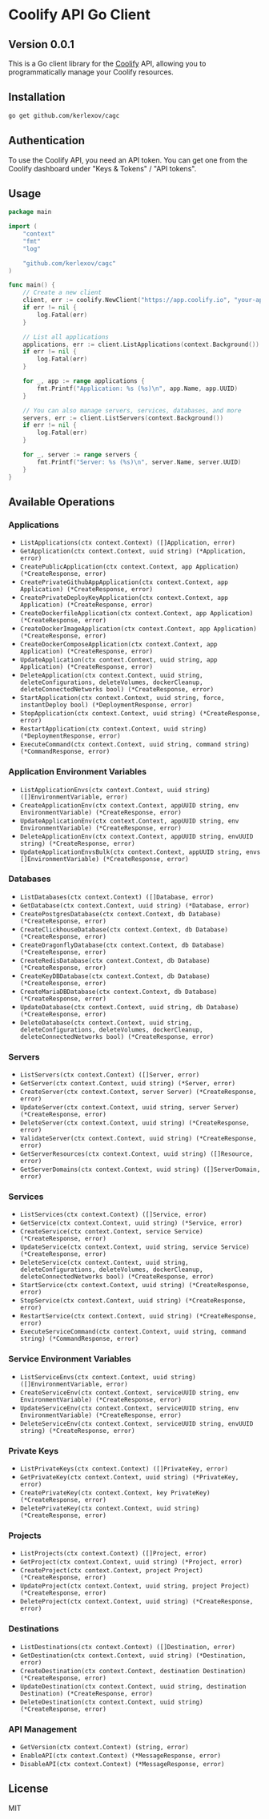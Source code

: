 # Coolify API Go Client

## Version 0.0.1

This is a Go client library for the [Coolify](https://coolify.io/) API, allowing you to programmatically manage your Coolify resources.

## Installation

```bash
go get github.com/kerlexov/cagc
```

## Authentication

To use the Coolify API, you need an API token. You can get one from the Coolify dashboard under "Keys & Tokens" / "API tokens".

## Usage

```go
package main

import (
	"context"
	"fmt"
	"log"

	"github.com/kerlexov/cagc"
)

func main() {
	// Create a new client
	client, err := coolify.NewClient("https://app.coolify.io", "your-api-token")
	if err != nil {
		log.Fatal(err)
	}

	// List all applications
	applications, err := client.ListApplications(context.Background())
	if err != nil {
		log.Fatal(err)
	}

	for _, app := range applications {
		fmt.Printf("Application: %s (%s)\n", app.Name, app.UUID)
	}

	// You can also manage servers, services, databases, and more
	servers, err := client.ListServers(context.Background())
	if err != nil {
		log.Fatal(err)
	}

	for _, server := range servers {
		fmt.Printf("Server: %s (%s)\n", server.Name, server.UUID)
	}
}
```

## Available Operations

### Applications

- `ListApplications(ctx context.Context) ([]Application, error)`
- `GetApplication(ctx context.Context, uuid string) (*Application, error)`
- `CreatePublicApplication(ctx context.Context, app Application) (*CreateResponse, error)`
- `CreatePrivateGithubAppApplication(ctx context.Context, app Application) (*CreateResponse, error)`
- `CreatePrivateDeployKeyApplication(ctx context.Context, app Application) (*CreateResponse, error)`
- `CreateDockerfileApplication(ctx context.Context, app Application) (*CreateResponse, error)`
- `CreateDockerImageApplication(ctx context.Context, app Application) (*CreateResponse, error)`
- `CreateDockerComposeApplication(ctx context.Context, app Application) (*CreateResponse, error)`
- `UpdateApplication(ctx context.Context, uuid string, app Application) (*CreateResponse, error)`
- `DeleteApplication(ctx context.Context, uuid string, deleteConfigurations, deleteVolumes, dockerCleanup, deleteConnectedNetworks bool) (*CreateResponse, error)`
- `StartApplication(ctx context.Context, uuid string, force, instantDeploy bool) (*DeploymentResponse, error)`
- `StopApplication(ctx context.Context, uuid string) (*CreateResponse, error)`
- `RestartApplication(ctx context.Context, uuid string) (*DeploymentResponse, error)`
- `ExecuteCommand(ctx context.Context, uuid string, command string) (*CommandResponse, error)`

### Application Environment Variables

- `ListApplicationEnvs(ctx context.Context, uuid string) ([]EnvironmentVariable, error)`
- `CreateApplicationEnv(ctx context.Context, appUUID string, env EnvironmentVariable) (*CreateResponse, error)`
- `UpdateApplicationEnv(ctx context.Context, appUUID string, env EnvironmentVariable) (*CreateResponse, error)`
- `DeleteApplicationEnv(ctx context.Context, appUUID string, envUUID string) (*CreateResponse, error)`
- `UpdateApplicationEnvsBulk(ctx context.Context, appUUID string, envs []EnvironmentVariable) (*CreateResponse, error)`

### Databases

- `ListDatabases(ctx context.Context) ([]Database, error)`
- `GetDatabase(ctx context.Context, uuid string) (*Database, error)`
- `CreatePostgresDatabase(ctx context.Context, db Database) (*CreateResponse, error)`
- `CreateClickhouseDatabase(ctx context.Context, db Database) (*CreateResponse, error)`
- `CreateDragonflyDatabase(ctx context.Context, db Database) (*CreateResponse, error)`
- `CreateRedisDatabase(ctx context.Context, db Database) (*CreateResponse, error)`
- `CreateKeyDBDatabase(ctx context.Context, db Database) (*CreateResponse, error)`
- `CreateMariaDBDatabase(ctx context.Context, db Database) (*CreateResponse, error)`
- `UpdateDatabase(ctx context.Context, uuid string, db Database) (*CreateResponse, error)`
- `DeleteDatabase(ctx context.Context, uuid string, deleteConfigurations, deleteVolumes, dockerCleanup, deleteConnectedNetworks bool) (*CreateResponse, error)`

### Servers

- `ListServers(ctx context.Context) ([]Server, error)`
- `GetServer(ctx context.Context, uuid string) (*Server, error)`
- `CreateServer(ctx context.Context, server Server) (*CreateResponse, error)`
- `UpdateServer(ctx context.Context, uuid string, server Server) (*CreateResponse, error)`
- `DeleteServer(ctx context.Context, uuid string) (*CreateResponse, error)`
- `ValidateServer(ctx context.Context, uuid string) (*CreateResponse, error)`
- `GetServerResources(ctx context.Context, uuid string) ([]Resource, error)`
- `GetServerDomains(ctx context.Context, uuid string) ([]ServerDomain, error)`

### Services

- `ListServices(ctx context.Context) ([]Service, error)`
- `GetService(ctx context.Context, uuid string) (*Service, error)`
- `CreateService(ctx context.Context, service Service) (*CreateResponse, error)`
- `UpdateService(ctx context.Context, uuid string, service Service) (*CreateResponse, error)`
- `DeleteService(ctx context.Context, uuid string, deleteConfigurations, deleteVolumes, dockerCleanup, deleteConnectedNetworks bool) (*CreateResponse, error)`
- `StartService(ctx context.Context, uuid string) (*CreateResponse, error)`
- `StopService(ctx context.Context, uuid string) (*CreateResponse, error)`
- `RestartService(ctx context.Context, uuid string) (*CreateResponse, error)`
- `ExecuteServiceCommand(ctx context.Context, uuid string, command string) (*CommandResponse, error)`

### Service Environment Variables

- `ListServiceEnvs(ctx context.Context, uuid string) ([]EnvironmentVariable, error)`
- `CreateServiceEnv(ctx context.Context, serviceUUID string, env EnvironmentVariable) (*CreateResponse, error)`
- `UpdateServiceEnv(ctx context.Context, serviceUUID string, env EnvironmentVariable) (*CreateResponse, error)`
- `DeleteServiceEnv(ctx context.Context, serviceUUID string, envUUID string) (*CreateResponse, error)`

### Private Keys

- `ListPrivateKeys(ctx context.Context) ([]PrivateKey, error)`
- `GetPrivateKey(ctx context.Context, uuid string) (*PrivateKey, error)`
- `CreatePrivateKey(ctx context.Context, key PrivateKey) (*CreateResponse, error)`
- `DeletePrivateKey(ctx context.Context, uuid string) (*CreateResponse, error)`

### Projects

- `ListProjects(ctx context.Context) ([]Project, error)`
- `GetProject(ctx context.Context, uuid string) (*Project, error)`
- `CreateProject(ctx context.Context, project Project) (*CreateResponse, error)`
- `UpdateProject(ctx context.Context, uuid string, project Project) (*CreateResponse, error)`
- `DeleteProject(ctx context.Context, uuid string) (*CreateResponse, error)`

### Destinations

- `ListDestinations(ctx context.Context) ([]Destination, error)`
- `GetDestination(ctx context.Context, uuid string) (*Destination, error)`
- `CreateDestination(ctx context.Context, destination Destination) (*CreateResponse, error)`
- `UpdateDestination(ctx context.Context, uuid string, destination Destination) (*CreateResponse, error)`
- `DeleteDestination(ctx context.Context, uuid string) (*CreateResponse, error)`

### API Management

- `GetVersion(ctx context.Context) (string, error)`
- `EnableAPI(ctx context.Context) (*MessageResponse, error)`
- `DisableAPI(ctx context.Context) (*MessageResponse, error)`

## License

MIT 